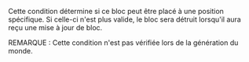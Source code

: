 Cette condition détermine si ce bloc peut être placé à une position spécifique. Si celle-ci
n'est plus valide, le bloc sera détruit lorsqu'il aura reçu une mise à jour de bloc.

REMARQUE : Cette condition n'est pas vérifiée lors de la génération du monde.
